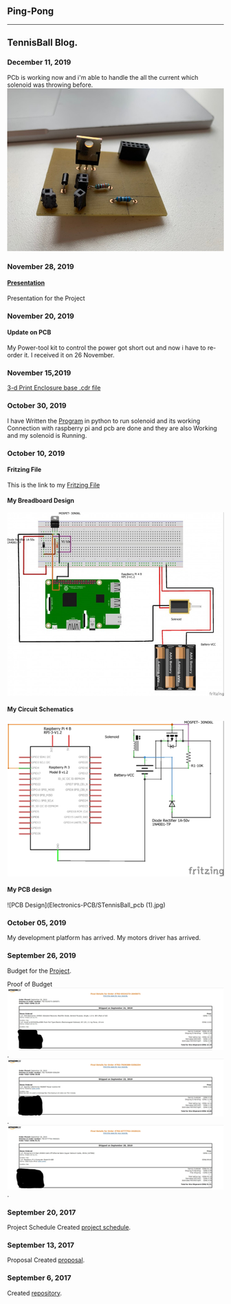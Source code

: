 Ping-Pong
---

---

TennisBall Blog.
-------------
### December 11, 2019
PCb is working now and i'm able to handle the all the current which solenoid was throwing before.
![PCB Design](https://github.com/Sahil-Sahil/TennisBall/blob/master/Images/IMG_1424%20(1).jpg?raw=true)

### November 28, 2019
#### [Presentation](https://github.com/Sahil-Sahil/TennisBall/blob/master/Documentation/Ping%20Pong%20Machine.pptx)
Presentation for the Project

### November 20, 2019
#### Update on PCB
My Power-tool kit to control the power got short out and now i have to re-order it. I received it on 26 November.

### November 15,2019
[3-d Print Enclosure base .cdr file](https://github.com/Sahil-Sahil/TennisBall/blob/master/Mechanical-3D%2C%20Printing%20Files/Enclosur.cdr)

### October 30, 2019
I have Written the [Program](https://github.com/Sahil-Sahil/TennisBall/blob/master/Firmware-Sensor%2C%20Effector%20Intertface%20Code/solenoidP.py) in python to run solenoid and its working
Connection with raspberry pi and pcb are done and they are also  Working and my solenoid is Running.

### October 10, 2019
#### Fritzing File
This is the link to my [Fritzing File](Electronics-PCB/STennisBall.fzz)

#### My Breadboard Design
![Breadboard Design](Electronics-PCB/STennisBall_bb.jpg)

#### My Circuit Schematics
![Circuit Schematics](https://github.com/Sahil-Sahil/TennisBall/raw/master/Electronics-PCB/STennisBall_schem.jpg)

#### My PCB design
![PCB Design](Electronics-PCB/STennisBall_pcb (1).jpg)


### October 05, 2019
My development platform has arrived.
My motors driver has arrived.

### September 26, 2019
Budget for the [Project](https://github.com/Sahil-Sahil/TennisBall/blob/master/Documentation/Budget%20Due(Sahil).pdf).

Proof of Budget
![Image](Images/solenoid.jpg).
![Image](Images/powercontrol.jpg).
![Image](Images/pi.jpg).


### September 20, 2017

Project Schedule Created [project schedule](https://github.com/Sahil-Sahil/TennisBall/blob/master/Documentation/Ghantchart.pdf).  

### September 13, 2017

Proposal Created [proposal](https://github.com/six0four/StudentSenseHat/blob/master/documentation/ProposalContentStudentNameRev02.pdf).

### September 6, 2017

Created [repository](https://github.com/Sahil-Sahil/TennisBall). 
